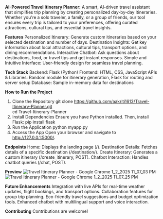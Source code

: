 **AI-Powered Travel Itinerary Planner:** 
A smart, AI-driven travel assistant that simplifies trip planning by creating personalized day-by-day itineraries. Whether you're a solo traveler, a family, or a group of friends, our tool ensures every trip is tailored to your preferences, offering curated attractions, cultural tips, and essential travel insights.

**Features**
Personalized Itinerary: Generate custom itineraries based on your selected destination and number of days.
Destination Insights: Get key information about local attractions, cultural tips, transport options, and dining recommendations.
Interactive Chatbot: Ask questions about destinations, food, or travel tips and get instant responses.
Simple and Intuitive Interface: User-friendly design for seamless travel planning.

**Tech Stack**
Backend: Flask (Python)
Frontend: HTML, CSS, JavaScript
APIs & Libraries: Random module for itinerary generation, Flask for routing and server setup
Database: Sample in-memory data for destinations

**How to Run the Project**
1. Clone the Repository
            git clone https://github.com/aakriti1613/Travel-Itinerary-Planner.git  
            cd Travel-Itinerary-Planner  
2. Install Dependencies
Ensure you have Python installed. Then, install Flask:
            pip install flask
3. Run the Application
            python myapp.py
4. Access the App
Open your browser and navigate to http://127.0.0.1:5000/.

**Endpoints**
Home: Displays the landing page (/).
Destination Details: Fetches details of a specific destination (/destination/<name>).
Create Itinerary: Generates a custom itinerary (/create_itinerary, POST).
Chatbot Interaction: Handles chatbot queries (/chat, POST).

**Preview**
![Travel Itinerary Planner - Google Chrome 1_2_2025 11_07_03 PM](https://github.com/user-attachments/assets/ebf295fe-5801-48e5-9873-2103ba1d8dae)
![Travel Itinerary Planner - Google Chrome 1_2_2025 11_07_25 PM](https://github.com/user-attachments/assets/af485c34-352d-403d-9da8-67466d035f8f)

**Future Enhancements**
Integration with live APIs for real-time weather updates, flight bookings, and transport options.
Collaboration features for group trip planning.
Eco-friendly travel suggestions and budget optimization tools.
Enhanced chatbot with multilingual support and voice interaction.

**Contributing**
Contributions are welcome! 
